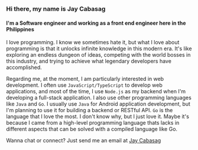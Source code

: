### Hi there, my name is Jay Cabasag

#### I'm a Software engineer and working as a front end engineer here in the Philippines

I love programming. I know we sometimes hate it, but what I love about programming is that it unlocks infinite knowledge in this modern era. It's like exploring an endless dungeon of ideas, competing with the world bosses in this industry, and trying to achieve what legendary developers have accomplished.

Regarding me, at the moment, I am particularly interested in web development. I often use `JavaScript/TypeScript` to develop web applications, and most of the time, I use `Node.js` as my backend when I'm developing a full-stack application. I also use other programming languages like `Java` and `Go`. I usually use `Java` for Android application development, but I'm planning to use it for building a backend or RESTful API. `Go` is the language that I love the most. I don't know why, but I just love it. Maybe it's because I came from a high-level programming language thats lacks in different aspects that can be solved with a compiled language like Go.

Wanna chat or connect? Just send me an email at [Jay Cabasag](jaycabasag1999@gmail.com)
